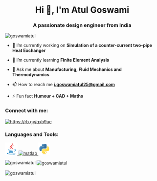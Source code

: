 <h1 align="center">Hi 👋, I'm Atul Goswami</h1>
<h3 align="center">A passionate design engineer from India</h3>

<p align="left"> <img src="https://komarev.com/ghpvc/?username=goswamiatul&label=Profile%20views&color=0e75b6&style=flat" alt="goswamiatul" /> </p>

- 🔭 I’m currently working on **Simulation of a counter-current two-pipe Heat Exchanger**

- 🌱 I’m currently learning **Finite Element Analysis**

- 💬 Ask me about **Manufacturing, Fluid Mechanics and Thermodynamics**

- 📫 How to reach me **i.goswamiatul25@gmail.com**

- ⚡ Fun fact **Humour + CAD + Maths**

<h3 align="left">Connect with me:</h3>
<p align="left">
<a href="https://linkedin.com/in/https://rb.gy/qxb9ue" target="blank"><img align="center" src="https://raw.githubusercontent.com/rahuldkjain/github-profile-readme-generator/master/src/images/icons/Social/linked-in-alt.svg" alt="https://rb.gy/qxb9ue" height="30" width="40" /></a>
</p>

<h3 align="left">Languages and Tools:</h3>
<p align="left"> <a href="https://www.java.com" target="_blank" rel="noreferrer"> <img src="https://raw.githubusercontent.com/devicons/devicon/master/icons/java/java-original.svg" alt="java" width="40" height="40"/> </a> <a href="https://www.mathworks.com/" target="_blank" rel="noreferrer"> <img src="https://upload.wikimedia.org/wikipedia/commons/2/21/Matlab_Logo.png" alt="matlab" width="40" height="40"/> </a> <a href="https://www.python.org" target="_blank" rel="noreferrer"> <img src="https://raw.githubusercontent.com/devicons/devicon/master/icons/python/python-original.svg" alt="python" width="40" height="40"/> </a> </p>

<p><img align="left" src="https://github-readme-stats.vercel.app/api/top-langs?username=goswamiatul&show_icons=true&locale=en&layout=compact" alt="goswamiatul" /></p>

<p>&nbsp;<img align="center" src="https://github-readme-stats.vercel.app/api?username=goswamiatul&show_icons=true&locale=en" alt="goswamiatul" /></p>

<p><img align="center" src="https://github-readme-streak-stats.herokuapp.com/?user=goswamiatul&" alt="goswamiatul" /></p>
